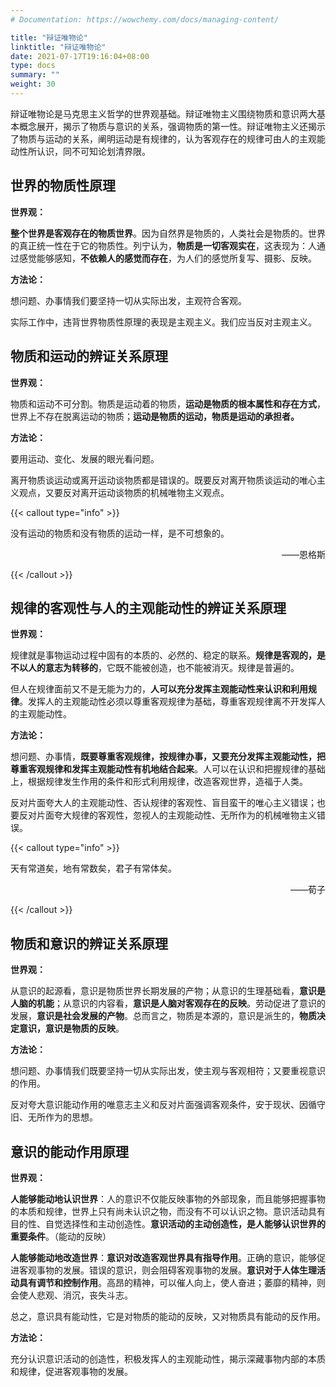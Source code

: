 ```yaml
---
# Documentation: https://wowchemy.com/docs/managing-content/

title: "辩证唯物论"
linktitle: "辩证唯物论"
date: 2021-07-17T19:16:04+08:00
type: docs
summary: ""
weight: 30
---
```


辩证唯物论是马克思主义哲学的世界观基础。辩证唯物主义围绕物质和意识两大基本概念展开，揭示了物质与意识的关系，强调物质的第一性。辩证唯物主义还揭示了物质与运动的关系，阐明运动是有规律的，认为客观存在的规律可由人的主观能动性所认识，同不可知论划清界限。

<!--more-->

## 世界的物质性原理

**世界观：**

**整个世界是客观存在的物质世界**。因为自然界是物质的，人类社会是物质的。世界的真正统一性在于它的物质性。列宁认为，**物质是一切客观实在**，这表现为：人通过感觉能够感知，**不依赖人的感觉而存在**，为人们的感觉所复写、摄影、反映。

**方法论：**

想问题、办事情我们要坚持一切从实际出发，主观符合客观。

实际工作中，违背世界物质性原理的表现是主观主义。我们应当反对主观主义。

## 物质和运动的辨证关系原理

**世界观：**

物质和运动不可分割。物质是运动着的物质，**运动是物质的根本属性和存在方式**，世界上不存在脱离运动的物质；**运动是物质的运动，物质是运动的承担者。**

**方法论：**

要用运动、变化、发展的眼光看问题。

离开物质谈运动或离开运动谈物质都是错误的。既要反对离开物质谈运动的唯心主义观点，又要反对离开运动谈物质的机械唯物主义观点。

{{< callout type="info" >}}

没有运动的物质和没有物质的运动一样，是不可想象的。

<p align="right">——恩格斯</p>

{{< /callout >}}

## 规律的客观性与人的主观能动性的辨证关系原理

**世界观：**

规律就是事物运动过程中固有的本质的、必然的、稳定的联系。**规律是客观的，是不以人的意志为转移的**，它既不能被创造，也不能被消灭。规律是普遍的。

但人在规律面前又不是无能为力的，**人可以充分发挥主观能动性来认识和利用规律**。发挥人的主观能动性必须以尊重客观规律为基础，尊重客观规律离不开发挥人的主观能动性。

**方法论：**

想问题、办事情，**既要尊重客观规律，按规律办事，又要充分发挥主观能动性，把尊重客观规律和发挥主观能动性有机地结合起来**。人可以在认识和把握规律的基础上，根据规律发生作用的条件和形式利用规律，改造客观世界，造福于人类。

反对片面夸大人的主观能动性、否认规律的客观性、盲目蛮干的唯心主义错误；也要反对片面夸大规律的客观性，忽视人的主观能动性、无所作为的机械唯物主义错误。

{{< callout type="info" >}}

天有常道矣，地有常数矣，君子有常体矣。

<p align="right">——荀子</p>

{{< /callout >}}

## 物质和意识的辨证关系原理

**世界观：**

从意识的起源看，意识是物质世界长期发展的产物；从意识的生理基础看，**意识是人脑的机能**；从意识的内容看，**意识是人脑对客观存在的反映**。劳动促进了意识的发展，**意识是社会发展的产物**。总而言之，物质是本源的，意识是派生的，**物质决定意识，意识是物质的反映**。

**方法论：**

想问题、办事情我们既要坚持一切从实际出发，使主观与客观相符；又要重视意识的作用。

反对夸大意识能动作用的唯意志主义和反对片面强调客观条件，安于现状、因循守旧、无所作为的思想。

## 意识的能动作用原理

**世界观：**

**人能够能动地认识世界**：人的意识不仅能反映事物的外部现象，而且能够把握事物的本质和规律，世界上只有尚未认识之物，而没有不可以认识之物。意识活动具有目的性、自觉选择性和主动创造性。**意识活动的主动创造性，是人能够认识世界的重要条件**。（能动的反映）

**人能够能动地改造世界**：**意识对改造客观世界具有指导作用**。正确的意识，能够促进客观事物的发展。错误的意识，则会阻碍客观事物的发展。**意识对于人体生理活动具有调节和控制作用**。高昂的精神，可以催人向上，使人奋进；萎靡的精神，则会使人悲观、消沉，丧失斗志。

总之，意识具有能动性，它是对物质的能动的反映，又对物质具有能动的反作用。

**方法论：**

充分认识意识活动的创造性，积极发挥人的主观能动性，揭示深藏事物内部的本质和规律，促进客观事物的发展。